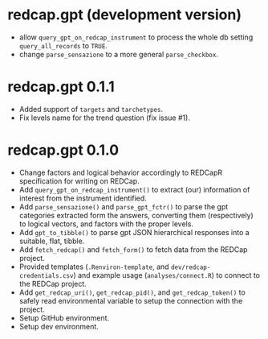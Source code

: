 # redcap.gpt (development version)

* allow `query_gpt_on_redcap_instrument` to process the whole db setting `query_all_records` to `TRUE`.
* change `parse_sensazione` to a more general `parse_checkbox`.

# redcap.gpt 0.1.1

* Added support of `targets` and `tarchetypes`.
* Fix levels name for the trend question (fix issue #1).

# redcap.gpt 0.1.0

* Change factors and logical behavior accordingly to REDCapR specification for writing on REDCap.
* Add `query_gpt_on_redcap_instrument()` to extract (our) information of interest from the instrument identified.
* Add `parse_sensazione()` and `parse_gpt_fctr()` to parse the gpt categories extracted form the answers, converting them (respectively) to logical vectors, and factors with the proper levels.
* Add `gpt_to_tibble()` to parse gpt JSON hierarchical responses into a suitable, flat, tibble.
* Add `fetch_redcap()` and `fetch_form()` to fetch data from the REDCap project.
* Provided templates (`.Renviron-template`, and `dev/redcap-credentials.csv`) and example usage (`analyses/connect.R`) to connect to the REDCap project.
* Add `get_redcap_uri()`, `get_redcap_pid()`, and `get_redcap_token()` to safely read environmental variable to setup the connection with the project.
* Setup GitHub environment.
* Setup dev environment.
